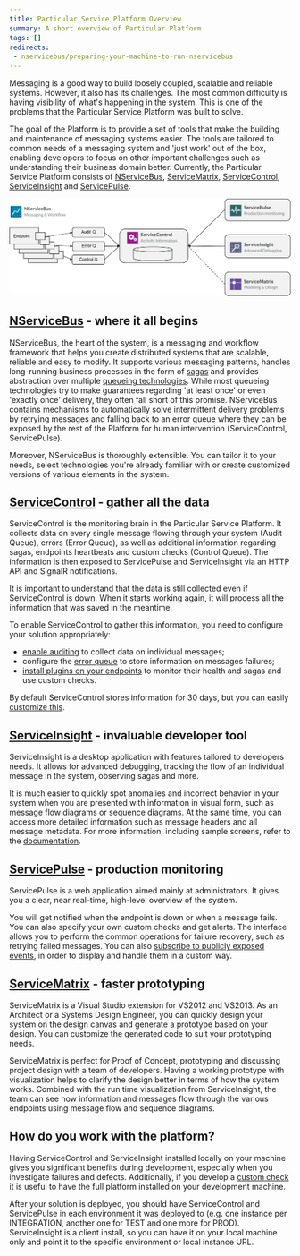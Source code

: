 ```yaml
---
title: Particular Service Platform Overview
summary: A short overview of Particular Platform
tags: []
redirects:
 - nservicebus/preparing-your-machine-to-run-nservicebus
---
```


Messaging is a good way to build loosely coupled, scalable and reliable systems. However, it also has its challenges. The most common difficulty is having visibility of what's happening in the system. This is one of the problems that the Particular Service Platform was built to solve.

The goal of the Platform is to provide a set of tools that make the building and maintenance of messaging systems easier. The tools are tailored to common needs of a messaging system and 'just work' out of the box, enabling developers to focus on other important challenges such as understanding their business domain better. Currently, the Particular Service Platform consists of [NServiceBus](/nservicebus), [ServiceMatrix](/servicematrix), [ServiceControl](/servicecontrol), [ServiceInsight](/serviceinsight) and [ServicePulse](/servicepulse).

![Particular Service Platform architecture](architecture-overview.png)


## [NServiceBus](/nservicebus) - where it all begins

NServiceBus, the heart of the system, is a messaging and workflow framework that helps you create distributed systems that are scalable, reliable and easy to modify. It supports various messaging patterns, handles long-running business processes in the form of [sagas](/nservicebus/sagas) and provides abstraction over multiple [queueing technologies](/nservicebus/transports/). While most queueing technologies try to make guarantees regarding 'at least once' or even 'exactly once' delivery, they often fall short of this promise. NServiceBus contains mechanisms to automatically solve intermittent delivery problems by retrying messages and falling back to an error queue where they can be exposed by the rest of the Platform for human intervention (ServiceControl, ServicePulse).

Moreover, NServiceBus is thoroughly extensible. You can tailor it to your needs, select technologies you're already familiar with or create customized versions of various elements in the system. 


## [ServiceControl](/servicecontrol) - gather all the data

ServiceControl is the monitoring brain in the Particular Service Platform. It collects data on every single message flowing through your system (Audit Queue), errors (Error Queue), as well as additional information regarding sagas, endpoints heartbeats and custom checks (Control Queue). The information is then exposed to ServicePulse and ServiceInsight via an HTTP API and SignalR notifications.

It is important to understand that the data is still collected even if ServiceControl is down. When it starts working again, it will process all the information that was saved in the meantime.

To enable ServiceControl to gather this information, you need to configure your solution appropriately:

* [enable auditing](/nservicebus/operations/auditing.md) to collect data on individual messages;
* configure the [error queue](/nservicebus/errors) to store information on messages failures;
* [install plugins on your endpoints](/servicecontrol/plugins/) to monitor their health and sagas and use custom checks.

By default ServiceControl stores information for 30 days, but you can easily [customize this](/servicecontrol/creating-config-file.md).


## [ServiceInsight](/serviceinsight) - invaluable developer tool

ServiceInsight is a desktop application with features tailored to developers needs. It allows for advanced debugging, tracking the flow of an individual message in the system, observing sagas and more.

It is much easier to quickly spot anomalies and incorrect behavior in your system when you are presented with information in visual form, such as message flow diagrams or sequence diagrams. At the same time, you can access more detailed information such as message headers and all message metadata. For more information, including sample screens, refer to the [documentation](/serviceinsight/getting-started-overview.md).


## [ServicePulse](/servicepulse) - production monitoring

ServicePulse is a web application aimed mainly at administrators. It gives you a clear, near real-time, high-level overview of the system. 

You will get notified when the endpoint is down or when a message fails. You can also specify your own custom checks and get alerts. The interface allows you to perform the common operations for failure recovery, such as retrying failed messages. You can also [subscribe to publicly exposed events](/servicepulse/custom-notification-and-alerting-using-servicecontrol-events.md), in order to display and handle them in a custom way.


## [ServiceMatrix](/servicematrix) - faster prototyping

ServiceMatrix is a Visual Studio extension for VS2012 and VS2013. As an Architect or a Systems Design Engineer, you can quickly design your system on the design canvas and generate a prototype based on your design. You can customize the generated code to suit your prototyping needs.

ServiceMatrix is perfect for Proof of Concept, prototyping and discussing project design with a team of developers. Having a working prototype with visualization helps to clarify the design better in terms of how the system works. Combined with the run time visualization from ServiceInsight, the team can see how information and messages flow through the various endpoints using message flow and sequence diagrams.


## How do you work with the platform?

Having ServiceControl and ServiceInsight installed locally on your machine gives you significant benefits during development, especially when you investigate failures and defects. Additionally, if you develop a [custom check](/servicecontrol/plugins/custom-checks.md) it is useful to have the full platform installed on your development machine.

After your solution is deployed, you should have ServiceControl and ServicePulse in each environment it was deployed to (e.g. one instance per INTEGRATION, another one for TEST and one more for PROD). ServiceInsight is a client install, so you can have it on your local machine only and point it to the specific environment or local instance URL.
